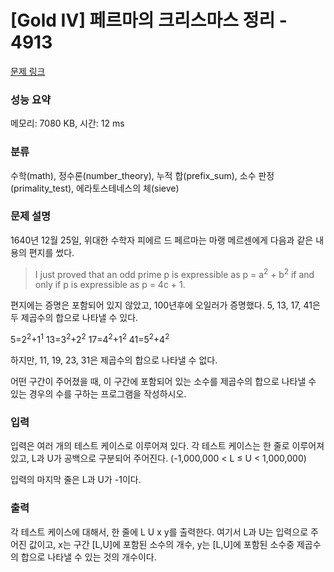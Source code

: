 # [Gold IV] 페르마의 크리스마스 정리 - 4913 

[문제 링크](https://www.acmicpc.net/problem/4913) 

### 성능 요약

메모리: 7080 KB, 시간: 12 ms

### 분류

수학(math), 정수론(number_theory), 누적 합(prefix_sum), 소수 판정(primality_test), 에라토스테네스의 체(sieve)

### 문제 설명

<p>1640년 12월 25일, 위대한 수학자 피에르 드 페르마는 마랭 메르센에게 다음과 같은 내용의 편지를 썼다.</p>

<blockquote>I just proved that an odd prime p is expressible as p = a<sup>2</sup> + b<sup>2</sup> if and only if p is expressible as p = 4c + 1.</blockquote>

<p>편지에는 증명은 포함되어 있지 않았고, 100년후에 오일러가 증명했다. 5, 13, 17, 41은 두 제곱수의 합으로 나타낼 수 있다.</p>

<p>5=2<sup>2</sup>+1<sup>1</sup> 13=3<sup>2</sup>+2<sup>2</sup> 17=4<sup>2</sup>+1<sup>2</sup> 41=5<sup>2</sup>+4<sup>2</sup></p>

<p>하지만, 11, 19, 23, 31은 제곱수의 합으로 나타낼 수 없다.</p>

<p>어떤 구간이 주어졌을 때, 이 구간에 포함되어 있는 소수를 제곱수의 합으로 나타낼 수 있는 경우의 수를 구하는 프로그램을 작성하시오.</p>

### 입력 

 <p>입력은 여러 개의 테스트 케이스로 이루어져 있다. 각 테스트 케이스는 한 줄로 이루어져 있고, L과 U가 공백으로 구분되어 주어진다. (-1,000,000 < L ≤ U < 1,000,000)</p>

<p>입력의 마지막 줄은 L과 U가 -1이다.</p>

### 출력 

 <p>각 테스트 케이스에 대해서, 한 줄에 L U x y를 출력한다. 여기서 L과 U는 입력으로 주어진 값이고, x는 구간 [L,U]에 포함된 소수의 개수, y는 [L,U]에 포함된 소수중 제곱수의 합으로 나타낼 수 있는 것의 개수이다.</p>


